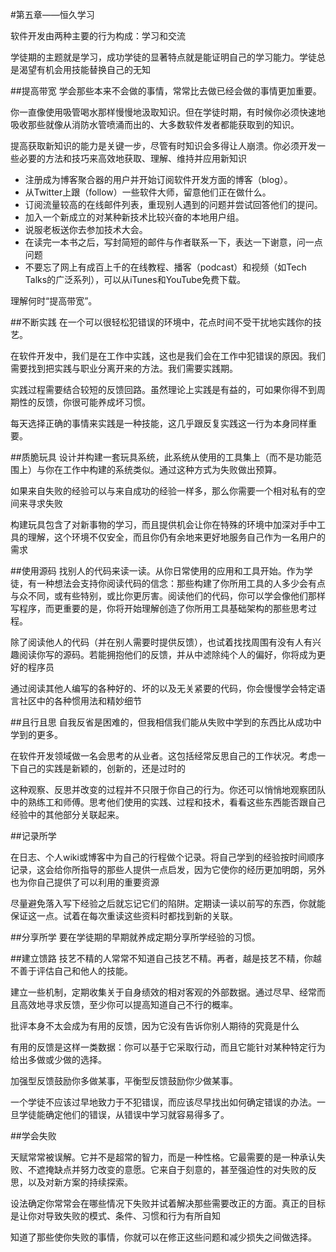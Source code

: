 #第五章——恒久学习

软件开发由两种主要的行为构成：学习和交流

学徒期的主题就是学习，成功学徒的显著特点就是能证明自己的学习能力。学徒总是渴望有机会用技能替换自己的无知

##提高带宽
学会那些本来不会做的事情，常常比去做已经会做的事情更加重要。

你一直像使用吸管喝水那样慢慢地汲取知识。但在学徒时期，有时候你必须快速地吸收那些就像从消防水管喷涌而出的、大多数软件发者都能获取到的知识。

提高获取新知识的能力是关键一步，尽管有时知识会多得让人崩溃。你必须开发一些必要的方法和技巧来高效地获取、理解、维持并应用新知识
* 注册成为博客聚合器的用户并开始订阅软件开发方面的博客（blog）。
* 从Twitter上跟（follow）一些软件大师，留意他们正在做什么。
* 订阅流量较高的在线邮件列表，重现别人遇到的问题并尝试回答他们的提问。
* 加入一个新成立的对某种新技术比较兴奋的本地用户组。
* 说服老板送你去参加技术大会。
* 在读完一本书之后，写封简短的邮件与作者联系一下，表达一下谢意，问一点问题
* 不要忘了网上有成百上千的在线教程、播客（podcast）和视频（如Tech Talks的广泛系列），可以从iTunes和YouTube免费下载。

理解何时“提高带宽”。

##不断实践
在一个可以很轻松犯错误的环境中，花点时间不受干扰地实践你的技艺。

在软件开发中，我们是在工作中实践，这也是我们会在工作中犯错误的原因。我们需要找到把实践与职业分离开来的方法。我们需要实践期。

实践过程需要结合较短的反馈回路。虽然理论上实践是有益的，可如果你得不到周期性的反馈，你很可能养成坏习惯。

每天选择正确的事情来实践是一种技能，这几乎跟反复实践这一行为本身同样重要。

##质脆玩具
设计并构建一套玩具系统，此系统从使用的工具集上（而不是功能范围上）与你在工作中构建的系统类似。通过这种方式为失败做出预算。

如果来自失败的经验可以与来自成功的经验一样多，那么你需要一个相对私有的空间来寻求失败

构建玩具包含了对新事物的学习，而且提供机会让你在特殊的环境中加深对手中工具的理解，这个环境不仅安全，而且你仍有余地来更好地服务自己作为一名用户的需求

##使用源码
找别人的代码来读一读。从你日常使用的应用和工具开始。作为学徒，有一种想法会支持你阅读代码的信念：那些构建了你所用工具的人多少会有点与众不同，或有些特别，或比你更厉害。阅读他们的代码，你可以学会像他们那样写程序，而更重要的是，你将开始理解创造了你所用工具基础架构的那些思考过程。

除了阅读他人的代码（并在别人需要时提供反馈），也试着找找周围有没有人有兴趣阅读你写的源码。若能拥抱他们的反馈，并从中滤除纯个人的偏好，你将成为更好的程序员

通过阅读其他人编写的各种好的、坏的以及无关紧要的代码，你会慢慢学会特定语言社区中的各种惯用法和精妙细节

##且行且思
自我反省是困难的，但我相信我们能从失败中学到的东西比从成功中学到的更多。

在软件开发领域做一名会思考的从业者。这包括经常反思自己的工作状况。考虑一下自己的实践是新颖的，创新的，还是过时的

这种观察、反思并改变的过程并不只限于你自己的行为。你还可以悄悄地观察团队中的熟练工和师傅。思考他们使用的实践、过程和技术，看看这些东西能否跟自己经验中的其他部分关联起来。

##记录所学

在日志、个人wiki或博客中为自己的行程做个记录。将自己学到的经验按时间顺序记录，这会给你所指导的那些人提供一点启发，因为它使你的经历更加明朗，另外也为你自己提供了可以利用的重要资源

尽量避免落入写下经验之后就忘记它们的陷阱。定期读一读以前写的东西，你就能保证这一点。试着在每次重读这些资料时都找到新的关联。

##分享所学
要在学徒期的早期就养成定期分享所学经验的习惯。

##建立馈路
技艺不精的人常常不知道自己技艺不精。再者，越是技艺不精，你越不善于评估自己和他人的技能。

建立一些机制，定期收集关于自身绩效的相对客观的外部数据。通过尽早、经常而且高效地寻求反馈，至少你可以提高知道自己不行的概率。

批评本身不太会成为有用的反馈，因为它没有告诉你别人期待的究竟是什么

有用的反馈是这样一类数据：你可以基于它采取行动，而且它能针对某种特定行为给出多做或少做的选择。

加强型反馈鼓励你多做某事，平衡型反馈鼓励你少做某事。

一个学徒不应该过早地致力于不犯错误，而应该尽早找出如何确定错误的办法。一旦学徒能确定他们的错误，从错误中学习就容易得多了。

##学会失败

天赋常常被误解。它并不是超常的智力，而是一种性格。它最需要的是一种承认失败、不遮掩缺点并努力改变的意愿。它来自于刻意的，甚至强迫性的对失败的反思，以及对新方案的持续探索。

设法确定你常常会在哪些情况下失败并试着解决那些需要改正的方面。真正的目标是让你对导致失败的模式、条件、习惯和行为有所自知

知道了那些使你失败的事情，你就可以在修正这些问题和减少损失之间做选择。

